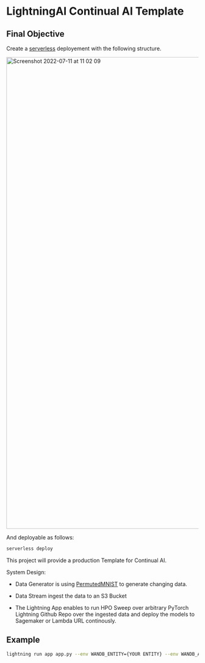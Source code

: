 # LightningAI Continual AI Template


## Final Objective

Create a [serverless](https://www.serverless.com/) deployement with the following structure.

<img width="1234" alt="Screenshot 2022-07-11 at 11 02 09" src="https://user-images.githubusercontent.com/12861981/178240180-37a6e92a-2465-4ac6-a087-e7ef003d244a.png">

And deployable as follows:

```bash
serverless deploy
```

This project will provide a production Template for Continual AI.  

System Design:

- Data Generator is using [PermutedMNIST](https://avalanche.continualai.org/getting-started/learn-avalanche-in-5-minutes#classic-benchmarks) to generate changing data.

- Data Stream ingest the data to an S3 Bucket

- The Lightning App enables to run HPO Sweep over arbitrary PyTorch Lightning Github Repo over the ingested data and deploy the models to Sagemaker or Lambda URL continously.

## Example

```bash
lightning run app app.py --env WANDB_ENTITY={YOUR ENTITY} --env WANDB_API_KEY={YOUR KEY}
```
